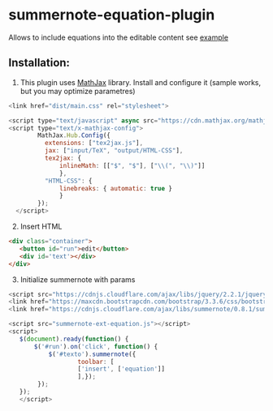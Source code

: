 # summernote-equation-plugin

Allows to include equations into the editable content see [example](example.html)

Installation:
-------------

  1) This plugin uses [MathJax](https://www.mathjax.org/) library. Install and configure it (sample works, but you may optimize parametres)
``` js
<link href="dist/main.css" rel="stylesheet">

<script type="text/javascript" async src="https://cdn.mathjax.org/mathjax/latest/MathJax.js?config=TeX-AMS_HTML"></script>
<script type="text/x-mathjax-config">
        MathJax.Hub.Config({
          extensions: ["tex2jax.js"],
          jax: ["input/TeX", "output/HTML-CSS"],
          tex2jax: {
              inlineMath: [["$", "$"], ["\\(", "\\)"]]
              },
          "HTML-CSS": {
              linebreaks: { automatic: true }
              }
        });
  </script>
 ```
 2) Insert HTML
 ```html
 <div class="container">
    <button id="run">edit</button>	
    <div id='text'></div>
 </div>
  ```
 3) Initialize summernote with params
 ``` js
 <script src="https://cdnjs.cloudflare.com/ajax/libs/jquery/2.2.1/jquery.min.js"></script>
 <link href="https://maxcdn.bootstrapcdn.com/bootstrap/3.3.6/css/bootstrap.min.css" rel="stylesheet">
 <link href="https://cdnjs.cloudflare.com/ajax/libs/summernote/0.8.1/summernote.css" rel="stylesheet">
 
 <script src="summernote-ext-equation.js"></script>
 <script>
	$(document).ready(function() {
		$('#run').on('click', function() {              
			$('#texto').summernote({ 
		      		toolbar: [
			  		['insert', ['equation']]
		       		],});
		 });
	});
	</script>
  ```

